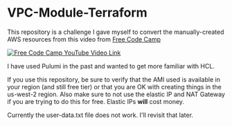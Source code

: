 # VPC-Module-Terraform

This repository is a challenge I gave myself to convert the manually-created AWS resources from this video from [Free Code Camp](freeCodeCamp.org)
<br >

[![Free Code Camp YouTube Video Link](https://img.youtube.com/vi/g2JOHLHh4rI/0.jpg)](https://www.youtube.com/watch?v=g2JOHLHh4rI)

I have used Pulumi in the past and wanted to get more familiar with HCL.

If you use this repository, be sure to verify that the AMI used is available in your region (and still free tier) or that you are OK with creating things in the us-west-2 region. Also make sure to not use the elastic IP and NAT Gateway if you are trying to do this for free. Elastic IPs **will** cost money.

Currently the user-data.txt file does not work. I'll revisit that later.

